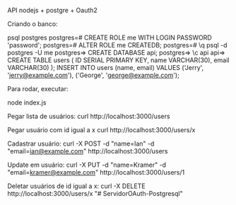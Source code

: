 API nodejs + postgre + Oauth2

Criando o banco:

psql postgres
postgres=# CREATE ROLE me WITH LOGIN PASSWORD 'password';
postgres=# ALTER ROLE me CREATEDB;
postgres=# \q
psql -d postgres -U me
postgres=> CREATE DATABASE api;
postgres=> \c api
api=>
CREATE TABLE users (
  ID SERIAL PRIMARY KEY,
  name VARCHAR(30),
  email VARCHAR(30)
);
INSERT INTO users (name, email)
  VALUES ('Jerry', 'jerry@example.com'), ('George', 'george@example.com');


Para rodar, executar:

node index.js

Pegar lista de usuários:
curl http://localhost:3000/users

Pegar usuário com id igual a x
curl http://localhost:3000/users/x

Cadastrar usuário:
curl -X POST -d "name=Ian" -d "email=ian@example.com" http://localhost:3000/users

Update em usuário:
curl -X PUT -d "name=Kramer" -d "email=kramer@example.com" http://localhost:3000/users/1

Deletar usuários de id igual a x:
curl -X DELETE http://localhost:3000/users/x
"# ServidorOAuth-Postgresql" 
